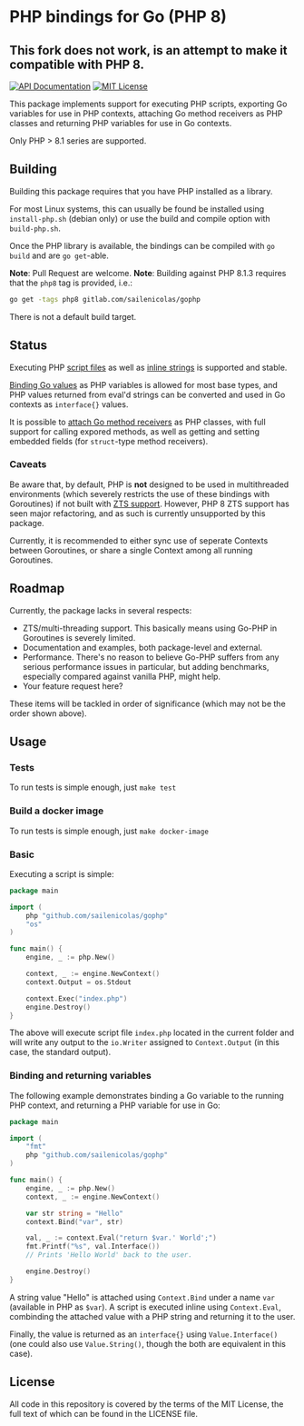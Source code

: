 # PHP bindings for Go (PHP 8)

## This fork does not work, is an attempt to make it compatible with PHP 8.

[![API Documentation][godoc-svg]][godoc-url] [![MIT License][license-svg]][license-url]

This package implements support for executing PHP scripts, exporting Go variables for use in PHP contexts, attaching Go method receivers as PHP classes and returning PHP variables for use in Go contexts.

Only PHP > 8.1 series are supported.

## Building

Building this package requires that you have PHP installed as a library. 

For most Linux systems, this can usually be found be installed using `install-php.sh` (debian only) or use the build and compile option with `build-php.sh`.

Once the PHP library is available, the bindings can be compiled with `go build` and are `go get`-able.

**Note**: Pull Request are welcome.
**Note**: Building against PHP 8.1.3 requires that the `php8` tag is provided, i.e.:
```bash
go get -tags php8 gitlab.com/sailenicolas/gophp
```

There is not a default build target.

## Status

Executing PHP [script files][Context.Exec] as well as [inline strings][Context.Eval] is supported and stable.

[Binding Go values][NewValue] as PHP variables is allowed for most base types, and PHP values returned from eval'd strings can be converted and used in Go contexts as `interface{}` values.

It is possible to [attach Go method receivers][NewReceiver] as PHP classes, with full support for calling expored methods, as well as getting and setting embedded fields (for `struct`-type method receivers).

### Caveats

Be aware that, by default, PHP is **not** designed to be used in multithreaded environments (which severely restricts the use of these bindings with Goroutines) if not built with [ZTS support](https://secure.php.net/manual/en/pthreads.requirements.php). However, PHP 8 ZTS support has seen major refactoring, and as such is currently unsupported by this package.

Currently, it is recommended to either sync use of seperate Contexts between Goroutines, or share a single Context among all running Goroutines.

## Roadmap

Currently, the package lacks in several respects:

  * ZTS/multi-threading support. This basically means using Go-PHP in Goroutines is severely limited.
  * Documentation and examples, both package-level and external.
  * Performance. There's no reason to believe Go-PHP suffers from any serious performance issues in particular, but adding benchmarks, especially compared against vanilla PHP, might help.
  * Your feature request here?

These items will be tackled in order of significance (which may not be the order shown above).

## Usage

### Tests
To run tests is simple enough, just `make test`

### Build a docker image
To run tests is simple enough, just `make docker-image`

### Basic

Executing a script is simple:

```go
package main

import (
    php "github.com/sailenicolas/gophp"
    "os"
)

func main() {
    engine, _ := php.New()

    context, _ := engine.NewContext()
    context.Output = os.Stdout

    context.Exec("index.php")
    engine.Destroy()
}
```

The above will execute script file `index.php` located in the current folder and will write any output to the `io.Writer` assigned to `Context.Output` (in this case, the standard output).

### Binding and returning variables

The following example demonstrates binding a Go variable to the running PHP context, and returning a PHP variable for use in Go:

```go
package main

import (
    "fmt"
    php "github.com/sailenicolas/gophp"
)

func main() {
    engine, _ := php.New()
    context, _ := engine.NewContext()

    var str string = "Hello"
    context.Bind("var", str)

    val, _ := context.Eval("return $var.' World';")
    fmt.Printf("%s", val.Interface())
    // Prints 'Hello World' back to the user.

    engine.Destroy()
}
```

A string value "Hello" is attached using `Context.Bind` under a name `var` (available in PHP as `$var`). A script is executed inline using `Context.Eval`, combinding the attached value with a PHP string and returning it to the user.

Finally, the value is returned as an `interface{}` using `Value.Interface()` (one could also use `Value.String()`, though the both are equivalent in this case).

## License

All code in this repository is covered by the terms of the MIT License, the full text of which can be found in the LICENSE file.

[godoc-url]: https://pkg.go.dev/gitlab.com/sailenicolas/gophp
[godoc-svg]: https://pkg.go.dev/badge/gitlab.com/sailenicolas/gophp

[license-url]: https://gitlab.com/sailenicolas/gophp/blob/master/LICENSE
[license-svg]: https://img.shields.io/badge/license-MIT-blue.svg

[Context.Exec]: https://pkg.go.dev/github.com/gitlab/gophp#Context.Exec
[Context.Eval]: https://pkg.go.dev/github.com/gitlab/gophp#Context.Eval
[NewValue]:     https://pkg.go.dev/github.com/gitlab/gophp#NewValue
[NewReceiver]:  https://pkg.go.dev/github.com/gitlab/gophp#NewReceiver
